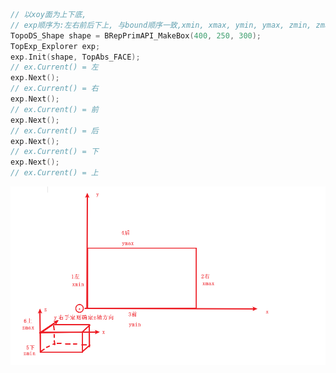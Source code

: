 ```c++
// 以xoy面为上下底,
// exp顺序为:左右前后下上, 与bound顺序一致,xmin, xmax, ymin, ymax, zmin, zmax
TopoDS_Shape shape = BRepPrimAPI_MakeBox(400, 250, 300);
TopExp_Explorer exp;
exp.Init(shape, TopAbs_FACE);
// ex.Current() = 左
exp.Next(); 
// ex.Current() = 右
exp.Next();
// ex.Current() = 前
exp.Next();
// ex.Current() = 后
exp.Next(); 
// ex.Current() = 下
exp.Next(); 
// ex.Current() = 上
```

![image-20250924170148166](readme_box面顺序.assets/image-20250924170148166.png)